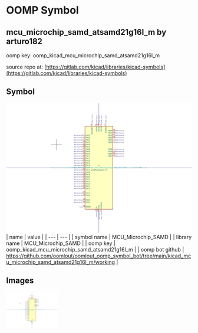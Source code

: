 # OOMP Symbol  
## mcu_microchip_samd_atsamd21g16l_m  by arturo182  
  
oomp key: oomp_kicad_mcu_microchip_samd_atsamd21g16l_m  
  
source repo at: [https://gitlab.com/kicad/libraries/kicad-symbols](https://gitlab.com/kicad/libraries/kicad-symbols)  
## Symbol  
  
[![working.png](working_600.png)](working.png)  
| name | value | 
| --- | --- | 
| symbol name | MCU_Microchip_SAMD | 
| library name | MCU_Microchip_SAMD | 
| oomp key | oomp_kicad_mcu_microchip_samd_atsamd21g16l_m | 
| oomp bot github | https://github.com/oomlout/oomlout_oomp_symbol_bot/tree/main/kicad_mcu_microchip_samd_atsamd21g16l_m/working | 
## Images  
  
[![working.png](working_140.png)](working.png)  
